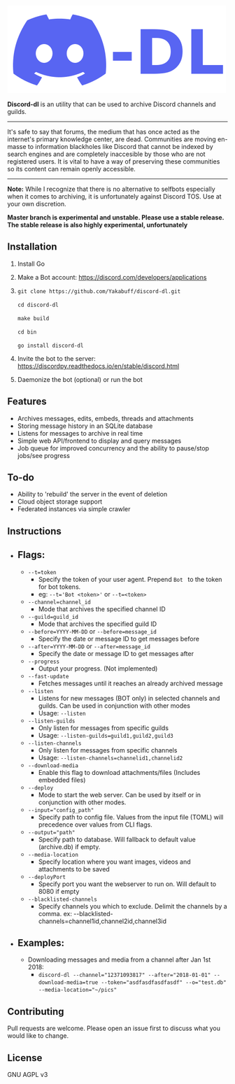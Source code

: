 
![logo](ddl.png)

**Discord-dl** is an utility that can be used to archive Discord channels and guilds.  

***

It's safe to say that forums, the medium that has once acted as the internet's primary knowledge center, are dead.  Communities are moving en-masse to information blackholes like Discord that cannot be indexed by search engines and are completely inaccesible by those who are not registered users.  It is vital to have a way of preserving these communities so its content can remain openly accessible. 

***

**Note:** While I recognize that there is no alternative to selfbots especially when it comes to archiving, it is unfortunately against Discord TOS.  Use at your own discretion.

**Master branch is experimental and unstable. Please use a stable release.  The stable release is also highly experimental, unfortunately**

## Installation

1) Install Go

2) Make a Bot account: https://discord.com/developers/applications

3) ```git clone https://github.com/Yakabuff/discord-dl.git```

    ```cd discord-dl```

    ```make build```

    ```cd bin```

    ```go install discord-dl```

4) Invite the bot to the server: https://discordpy.readthedocs.io/en/stable/discord.html

5) Daemonize the bot (optional) or run the bot

## Features

- Archives messages, edits, embeds, threads and attachments
- Storing message history in an SQLite database
- Listens for messages to archive in real time
- Simple web API/frontend to display and query messages
- Job queue for improved concurrency and the ability to pause/stop jobs/see progress

## To-do

- Ability to 'rebuild' the server in the event of deletion
- Cloud object storage support
- Federated instances via simple crawler

## Instructions

- ## Flags: 
    - `--t=token` 
        - Specify the token of your user agent.  Prepend `Bot ` to the token for bot tokens. 
        - eg: `--t='Bot <token>'` or `--t=<token>`
    - `--channel=channel_id`
        - Mode that archives the specified channel ID
    - `--guild=guild_id`
        - Mode that archives the specified guild ID
    - `--before=YYYY-MM-DD` or `--before=message_id`
        - Specify the date or message ID to get messages before
    - `--after=YYYY-MM-DD` or `--after=message_id`
        - Specify the date or message ID to get messages after
    - `--progress`
        - Output your progress. (Not implemented)
    - `--fast-update`
        - Fetches messages until it reaches an already archived message
    - `--listen`
        - Listens for new messages (BOT only) in selected channels and guilds. Can be used in conjunction with other modes
        - Usage: `--listen`
    - `--listen-guilds`
        - Only listen for messages from specific guilds
        - Usage: `--listen-guilds=guild1,guild2,guild3`
    - `--listen-channels`
        - Only listen for messages from specific channels
        - Usage: `--listen-channels=channelid1,channelid2`
    - `--download-media`
        - Enable this flag to download attachments/files (Includes embedded files)
    - `--deploy`
        - Mode to start the web server.  Can be used by itself or in conjunction with other modes.
    - `--input="config_path"`
        - Specify path to config file.  Values from the input file (TOML) will precedence over values from CLI flags.
    - `--output="path"`
        - Specify path to database.  Will fallback to default value (archive.db) if empty.
    - `--media-location`
        - Specify location where you want images, videos and attachments to be saved
    - `--deployPort`
        - Specify port you want the webserver to run on. Will default to 8080 if empty
    -  `--blacklisted-channels`
        - Specify channels you which to exclude.  Delimit the channels by a comma. ex: --blacklisted-channels=channel1id,channel2id,channel3id

- ## Examples:
    - Downloading messages and media from a channel after Jan 1st 2018:
        - `discord-dl --channel="12371093817" --after="2018-01-01" --download-media=true --token="asdfasdfasdfasdf" --o="test.db" --media-location="~/pics"`
## Contributing
Pull requests are welcome. Please open an issue first to discuss what you would like to change.

## License
GNU AGPL v3